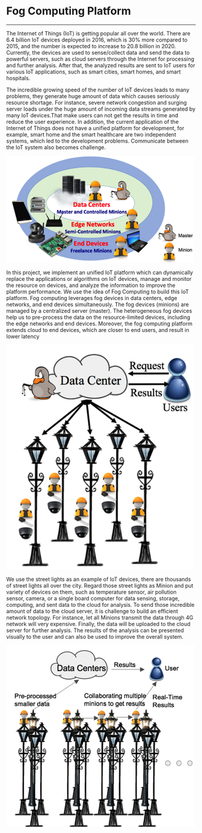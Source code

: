 # Fog Computing Platform

---

The Internet of Things \(IoT\) is getting popular all over the world. There are 6.4 billion IoT devices deployed in 2016, which is 30% more compared to 2015, and the number is expected to increase to 20.8 billion in 2020. Currently, the devices are used to sense/collect data and send the data to powerful servers, such as cloud servers through the Internet for processing and further analysis. After that, the analyzed results are sent to IoT users for various IoT applications, such as smart cities, smart homes, and smart hospitals.

The incredible growing speed of the number of IoT devices leads to many problems, they generate huge amount of data which causes seriously resource shortage. For instance, severe network congestion and surging server loads under the huge amount of incoming data streams generated by many IoT devices.That make users can not get the results in time and reduce the user experience. In addition, the current application of the Internet of Things does not have a unified platform for development, for example, smart home and the smart healthcare are two independent systems, which led to the development problems. Communicate between the IoT system also becomes challenge.

<img src="/assets/fog architecture.png" width="500"/>

In this project, we implement an unified IoT platform which can dynamically replace the applications or algorithms on IoT devices, manage and monitor the resource on devices, and analyze the information to improve the platform performance. We use the idea of Fog Computing to build this IoT platform. Fog computing leverages fog devices in data centers, edge networks, and end devices simultaneously. The fog devices \(minions\) are managed by a centralized server \(master\). The heterogeneous fog devices help us to pre-process the data on the resource-limited devices, including the edge networks and end devices. Moreover, the fog computing platform extends cloud to end devices, which are closer to end users, and result in lower latency


<img src="/assets/streetlight.png" width="500"/>

We use the street lights as an example of IoT devices, there are thousands of street lights all over the city. Regard those street lights as Minion and put variety of devices on them, such as temperature sensor, air pollution sensor, camera, or a single board computer for data sensing, storage, computing, and sent data to the cloud for analysis. To send those incredible amount of data to the cloud server, it is challenge to build an efficient network topology. For instance, let all Minions transmit the data through 4G network will very expensive. Finally, the data will be uploaded to the cloud server for further analysis. The results of the analysis can be presented visually to the user and can also be used to improve the overall system.

<img src="/assets/streetlight2.png" width="500"/>